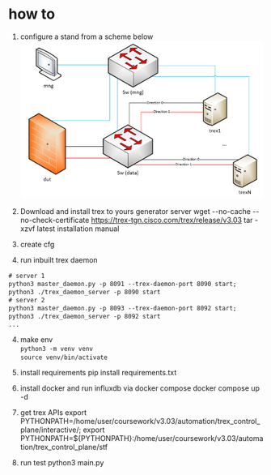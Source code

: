 # how to
1. configure a stand from a scheme below
![SCHEME!](https://github.com/ckamone/otus_pro_coursework/blob/master/doc/images/scheme.png)

2. Download and install trex to yours generator server
wget --no-cache --no-check-certificate https://trex-tgn.cisco.com/trex/release/v3.03
tar -xzvf latest
installation manual

2. create cfg

3. run inbuilt trex daemon
```
# server 1
python3 master_daemon.py -p 8091 --trex-daemon-port 8090 start;
python3 ./trex_daemon_server -p 8090 start 
# server 2
python3 master_daemon.py -p 8093 --trex-daemon-port 8092 start;
python3 ./trex_daemon_server -p 8092 start 
...
```

4. make env\
`python3 -m venv venv`\
`source venv/bin/activate`

5. install requirements
pip install requirements.txt

6. install docker and run influxdb via docker compose
docker compose up -d

7. get trex APIs
export PYTHONPATH=/home/user/coursework/v3.03/automation/trex_control_plane/interactive/;
export PYTHONPATH=${PYTHONPATH}:/home/user/coursework/v3.03/automation/trex_control_plane/stf

8. run test
python3 main.py



